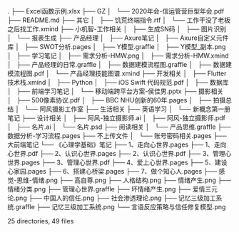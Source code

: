.
├── Excel函数示例.xlsx
├── GZ
│   └── 2020年会-信运管营巨型年会.pdf
├── README.md
├── 其它
│   ├── 饥荒终端指令.rtf
│   └── 工作干没了老板之后找工作.xmind
├── 小机智-工作相关
│   ├── 生成SN码
│   ├── 图片识别
│   └── 报表生成
├── 产品经理
│   ├── Axure笔记
│   ├── Axure自定义元件库
│   ├── SWOT分析.pages
│   ├── Y模型.graffle
│   ├── Y模型_副本.png
│   ├── 学习笔记
│   ├── 需求分析-HMW.png
│   ├── 需求分析-HMW.xmind
│   ├── 产品经理的日常.graffle
│   ├── 数据建模流程图.graffle
│   ├── 数据建模流程图.pdf
│   └── 产品经理技能图谱.xmind
├── 开发相关
│   ├── Flutter技术栈.xmind
│   ├── Python
│   ├── iOS Swift 代码规范.pdf
│   ├── 数据库
│   ├── 前端学习笔记
│   └── 移动端跨平台方案-侯佳男.pptx
├── 摄影相关
│   ├── 500像素协议.pdf
│   ├── BBC NHU创新的60年.pages
│   ├── 拍摄总结
│   └── 阿风摄影工作室
├── 生活相关
├── 英语学习
│   └── 新概念第一册笔记
├── 设计相关
│   ├── 阿风-独立摄影师.ai
│   ├── 阿风-独立摄影师.pdf
│   ├── 名片.ai
│   └── 名片.psd
├── 阅读相关
│   └── 产品思维.graffle
├── 数据分析-学习流程.pages
├── 不上传文件
│   └── 账号密码相关.pages
├── 大前端笔记
└── 《心理学基础》笔记
    ├── 1、走向心世界.pages
    ├── 1、走向心世界.pdf
    ├── 2、认识心世界.pages
    ├── 2、认识心世界.pdf
    ├── 3、管理心世界.pages
    ├── 3、管理心世界.pdf
    ├── 4、爱上心世界.pages
    ├── 5、建设心家园.pages
    ├── 6、搭建心桥梁.pages
    ├── 7、做个知心人.pages
    ├── 感觉-思维-情绪.png
    ├── 高自尊.png
    ├── 人格结构.png
    ├── 情绪产生.png
    ├── 情绪分类.png
    ├── 管理心世界.graffle
    ├── 坏情绪产生.png
    ├── 爱情三元论.png
    ├── 中国人的信任.png
    ├── 社会渗透理论.png
    ├── 记忆三级加工系统.graffle
    ├── 记忆三级加工系统.png
    └── 言语反应策略与信任修复模型.png

25 directories, 49 files
